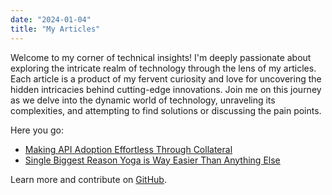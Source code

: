 ```yaml
---
date: "2024-01-04"
title: "My Articles"
---
```


Welcome to my corner of technical insights! I'm deeply passionate about exploring the intricate realm of technology through the lens of my articles. Each article is a product of my fervent curiosity and love for uncovering the hidden intricacies behind cutting-edge innovations. Join me on this journey as we delve into the dynamic world of technology, unraveling its complexities, and attempting to find solutions or discussing the pain points.

Here you go:

* [Making API Adoption Effortless Through Collateral](https://medium.com/@ArifMohammed/making-api-adoption-effortless-through-collateral-72faf64eaeef)
* [Single Biggest Reason Yoga is Way Easier Than Anything Else](https://medium.com/@ArifMohammed/one-single-biggest-reason-yoga-is-way-easier-than-anything-else-c2244f9ff49d)

Learn more and contribute on [GitHub](https://github.com/gohugoio).


